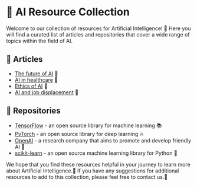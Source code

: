 # 🤖 AI Resource Collection

Welcome to our collection of resources for Artificial Intelligence! 🤖 Here you will find a curated list of articles and repositories that cover a wide range of topics within the field of AI. 

## 📝 Articles

- [The future of AI](https://www.techradar.com/news/the-future-of-ai) 🚀
- [AI in healthcare](https://www.healthcareitnews.com/news/ai-healthcare-what-you-need-know) 🏥
- [Ethics of AI](https://www.bbva.com/en/the-ethics-of-ai-a-guide-for-the-future/) 🤔
- [AI and job displacement](https://www.mckinsey.com/featured-insights/future-of-work/jobs-lost-jobs-gained-what-the-future-of-work-will-mean-for-jobs-skills-and-wages) 💼

## 🔗 Repositories

- [TensorFlow](https://github.com/tensorflow/tensorflow) - an open source library for machine learning 📚
- [PyTorch](https://github.com/pytorch/pytorch) - an open source library for deep learning 🔥
- [OpenAI](https://github.com/openai) - a research company that aims to promote and develop friendly AI 🤖
- [scikit-learn](https://github.com/scikit-learn/scikit-learn) - an open source machine learning library for Python 🐍

We hope that you find these resources helpful in your journey to learn more about Artificial Intelligence.🧠 If you have any suggestions for additional resources to add to this collection, please feel free to contact us.📧

